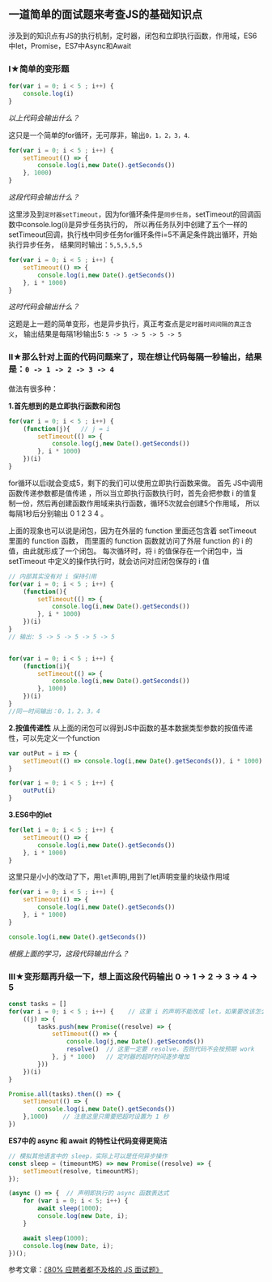 ## 一道简单的面试题来考查JS的基础知识点
涉及到的知识点有JS的执行机制，定时器，闭包和立即执行函数，作用域，ES6中let，Promise，ES7中Async和Await
### Ⅰ★简单的变形题
```js
for(var i = 0; i < 5 ; i++) {
	console.log(i)
}
```
*以上代码会输出什么？*

这只是一个简单的for循环，无可厚非，输出`0，1，2，3，4`.
```js
for(var i = 0; i < 5 ; i++) {
	setTimeout(() => {
		console.log(i,new Date().getSeconds())
	}, 1000)
}
```
*这段代码会输出什么？*

这里涉及到`定时器setTimeout`，因为for循环条件是`同步任务`，setTimeout的回调函数中console.log(i)是异步任务执行的，
所以再任务队列中创建了五个一样的setTimeout回调，执行栈中同步任务for循环条件i=5不满足条件跳出循环，开始执行异步任务，
结果同时输出：`5,5,5,5,5`
```js
for(var i = 0; i < 5 ; i++) {
	setTimeout(() => {
		console.log(i,new Date().getSeconds())
	}, i * 1000)
}
```
*这时代码会输出什么？*

这题是上一题的简单变形，也是异步执行，真正考查点是`定时器时间间隔的真正含义`，
输出结果是每隔1秒输出5: `5 -> 5 -> 5 -> 5 -> 5`

### Ⅱ★那么针对上面的代码问题来了，现在想让代码每隔一秒输出，结果是：`0 -> 1 -> 2 -> 3 -> 4`

做法有很多种：

**1.首先想到的是立即执行函数和闭包**
```js
for(var i = 0; i < 5 ; i++) {
	(function(j){   // j = i
		setTimeout(() => {
			console.log(j,new Date().getSeconds())
		}, i * 1000)
	})(i)
}
```
for循环以后i就会变成5，剩下的我们可以使用立即执行函数来做。
首先 JS中调用函数传递参数都是值传递 ，所以当立即执行函数执行时，首先会把参数 i 的值复制一份，然后再创建函数作用域来执行函数，循环5次就会创建5个作用域，
所以每隔1秒后分别输出 0 1 2 3 4 。

上面的现象也可以说是闭包，因为在外层的 function 里面还包含着 setTimeout 里面的 function 函数，
而里面的 function 函数就访问了外层 function 的 i 的值，由此就形成了一个闭包。
每次循环时，将 i 的值保存在一个闭包中，当 setTimeout 中定义的操作执行时，就会访问对应闭包保存的 i 值
```js
// 内部其实没有对 i 保持引用
for(var i = 0; i < 5 ; i++) {
	(function(){   
		setTimeout(() => {
			console.log(i,new Date().getSeconds())
		}, i * 1000)
	})(i)
}
// 输出: 5 -> 5 -> 5 -> 5 -> 5


for(var i = 0; i < 5 ; i++) {
	(function(i){
		setTimeout(() => {
			console.log(i,new Date().getSeconds())
		}, 1000)
	})(i)
}
//同一时间输出：0，1，2，3，4
```

**2.按值传递性**
从上面的闭包可以得到JS中函数的基本数据类型参数的按值传递性，可以先定义一个function
```js
var outPut = i => {
	setTimeout(() => console.log(i,new Date().getSeconds()), i * 1000)
}

for(var i = 0; i < 5 ; i++) {
	outPut(i)
}
```

**3.ES6中的let**
```js
for(let i = 0; i < 5 ; i++) {
	setTimeout(() => {
		console.log(i,new Date().getSeconds())
	}, i * 1000)
}
```
这里只是小小的改动了下，用`let`声明i,用到了let声明变量的块级作用域

```js
for(var i = 0; i < 5 ; i++) {
	setTimeout(() => {
		console.log(i,new Date().getSeconds())
	}, i * 1000)
}

console.log(i,new Date().getSeconds())
```
*根据上面的学习，这段代码输出什么？*

### Ⅲ★变形题再升级一下，想上面这段代码输出 0 -> 1 -> 2 -> 3 -> 4 -> 5
```js
const tasks = []
for(var i = 0; i < 5 ; i++) {    // 这里 i 的声明不能改成 let，如果要改该怎么做？
	((j) => {
		tasks.push(new Promise((resolve) => {
			setTimeout(() => {
				console.log(j,new Date().getSeconds())
				resolve()  // 这里一定要 resolve，否则代码不会按预期 work
			}, j * 1000)   // 定时器的超时时间逐步增加
		}))
	})(i)
}

Promise.all(tasks).then(() => {
	setTimeout(() => {
		console.log(i,new Date().getSeconds())
	},1000)    // 注意这里只需要把超时设置为 1 秒
})

```

**ES7中的 async 和 await 的特性让代码变得更简洁**
```js
// 模拟其他语言中的 sleep，实际上可以是任何异步操作
const sleep = (timeountMS) => new Promise((resolve) => {
    setTimeout(resolve, timeountMS);
});

(async () => {  // 声明即执行的 async 函数表达式
    for (var i = 0; i < 5; i++) {
        await sleep(1000);
        console.log(new Date, i);
    }

    await sleep(1000);
    console.log(new Date, i);
})();
```


参考文章：[《80% 应聘者都不及格的 JS 面试题》](https://juejin.cn/post/6844903470466629640)



